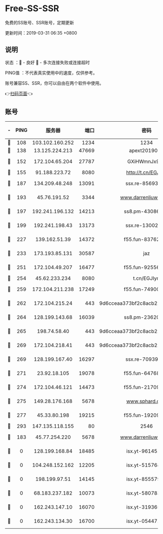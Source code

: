 # Free-SS-SSR

免费的SS账号、SSR账号，定期更新

更新时间：2019-03-31 06:35 +0800

## 说明

状态     ：🙂 - 良好 🙁 - 多次连接失败或连接超时

PING值   ：不代表真实使用中的速度，仅供参考。

账号兼容SS、SSR，你可以自由在两个软件中使用。

👉[扫码页面](https://liesauer.github.io/Free-SS-SSR/)👈

## 账号

|-|PING|服务器|端口|密码|加密方式|区域|
|:----:|:----:|:-----:|-----:|:----:|:----:|:----:|
|🙂|108|103.102.160.252|1234|1234|rc4-md5|JP|
|🙂|138|13.125.224.213|47669|apext2019001|chacha20|KR|
|🙂|152|172.104.65.204|27787|GXiHWmnJx94S|aes-256-cfb|JP|
|🙂|155|91.188.223.72|8080|http://t.cn/EGJIyrl|rc4-md5|RU|
|🙂|187|134.209.48.248|13091|ssx.re-85693454|aes-256-cfb|US|
|🙂|193|45.76.191.52|3344|www.darrenliuwei.com|aes-256-cfb|JP|
|🙂|197|192.241.196.132|14213|ss8.pm-43086364|aes-256-cfb|US|
|🙂|199|192.241.198.43|13173|ssx.re-13002035|aes-256-cfb|US|
|🙂|227|139.162.51.39|14372|f55.fun-83762221|aes-256-cfb|SG|
|🙂|233|173.193.85.131|30587|jaz|aes-256-cfb|US|
|🙂|251|172.104.49.207|16477|f55.fun-92556550|aes-256-cfb|SG|
|🙂|254|45.62.233.234|8080|t.cn/EGJIyrl|rc4-md5|CA|
|🙂|259|172.104.211.238|17249|f55.fun-74900529|aes-256-cfb|US|
|🙂|262|172.104.215.24|443|9d6cceaa373bf2c8acb22e60b6a58be6|aes-256-cfb|US|
|🙂|264|128.199.143.68|16039|ss8.pm-23620384|aes-256-cfb|SG|
|🙂|265|198.74.58.40|443|9d6cceaa373bf2c8acb22e60b6a58be6|aes-256-cfb|US|
|🙂|269|172.104.218.41|443|9d6cceaa373bf2c8acb22e60b6a58be6|aes-256-cfb|US|
|🙂|269|128.199.167.40|16297|ssx.re-70939719|aes-256-cfb|SG|
|🙂|271|23.92.18.105|19078|f55.fun-64768572|aes-256-cfb|US|
|🙂|274|172.104.46.121|14473|f55.fun-21709141|aes-256-cfb|SG|
|🙂|275|149.28.176.168|5678|www.sphard.com|aes-256-cfb|AU|
|🙂|277|45.33.80.198|19215|f55.fun-19209490|aes-256-cfb|US|
|🙂|293|147.135.118.155|80|2546|chacha20|US|
|🙂|183|45.77.254.220|5678|www.darrenliuwei.com|aes-256-cfb|SG|
|🙁|0|128.199.168.84|18485|isx.yt-96145111|aes-256-cfb|SG|
|🙁|0|104.248.152.162|12205|isx.yt-51576828|aes-256-cfb|SG|
|🙁|0|198.199.97.51|14145|isx.yt-85557924|aes-256-cfb|US|
|🙁|0|68.183.237.182|10073|isx.yt-58078392|aes-256-cfb|SG|
|🙁|0|162.243.147.10|16070|isx.yt-31936504|aes-256-cfb|US|
|🙁|0|162.243.134.30|16700|isx.yt-05447189|aes-256-cfb|US|
